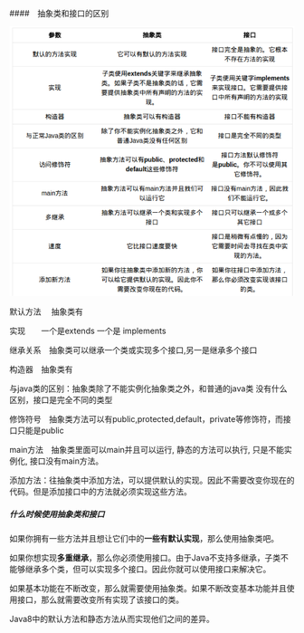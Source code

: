 ####　抽象类和接口的区别

![](pic/41.png)

默认方法 　抽象类有

实现　　一个是extends 一个是 implements

继承关系　抽象类可以继承一个类或实现多个接口,另一是继承多个接口

构造器　抽象类有

与java类的区别：抽象类除了不能实例化抽象类之外，和普通的java类
没有什么区别，接口是完全不同的类型

修饰符号　抽象类方法可以有public,protected,default，private等修饰符，而接口只能是public

main方法　抽象类里面可以main并且可以运行, 静态的方法可以执行, 只是不能实例化, 接口没有main方法。

添加方法：往抽象类中添加方法，可以提供默认的实现。因此不需要改变你现在的代码。但是添加接口中的方法就必须实现这些方法。

##### 什么时候使用抽象类和接口

如果你拥有一些方法并且想让它们中的**一些有默认实现**，那么使用抽象类吧。

如果你想实现**多重继承**，那么你必须使用接口。由于Java不支持多继承，子类不能够继承多个类，但可以实现多个接口。因此你就可以使用接口来解决它。

如果基本功能在不断改变，那么就需要使用抽象类。如果不断改变基本功能并且使用接口，那么就需要改变所有实现了该接口的类。

Java8中的默认方法和静态方法从而实现他们之间的差异。
